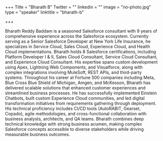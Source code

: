 +++
Title = "Bharath B"
Twitter = ""
linkedin = ""
image = "no-photo.jpg"
type = "speaker"
linktitle = "bharath-b"

+++

Bharath Reddy Baddam is a seasoned Salesforce consultant with 9 years of comprehensive experience across the Salesforce ecosystem. Currently serving as a Senior Salesforce Developer at New York Life Insurance, he specializes in Service Cloud, Sales Cloud, Experience Cloud, and Health Cloud implementations. Bharath holds 8 Salesforce certifications, including Platform Developer I & II, Sales Cloud Consultant, Service Cloud Consultant, and Experience Cloud Consultant. His expertise spans custom development using Apex, Lightning Web Components, and Visualforce, along with complex integrations involving MuleSoft, REST APIs, and third-party systems. Throughout his career at Fortune 500 companies including Meta, Blue Cross Blue Shield of Michigan, Amgen, and McKesson, Bharath has delivered scalable solutions that enhanced customer experiences and streamlined business processes. He has successfully implemented Einstein Chatbots, built custom Experience Cloud communities, and led digital transformation initiatives from requirements gathering through deployment. His technical proficiency includes CI/CD tools (AutoRABIT, Gearset, Copado), agile methodologies, and cross-functional collaboration with business analysts, architects, and QA teams. Bharath combines deep technical knowledge with strong business acumen, making complex Salesforce concepts accessible to diverse stakeholders while driving measurable business outcomes.
